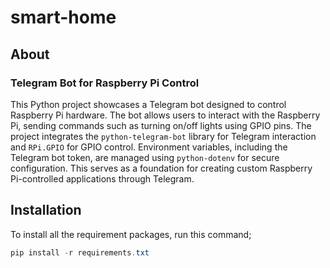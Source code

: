 # smart-home

## About

### Telegram Bot for Raspberry Pi Control

This Python project showcases a Telegram bot designed to control Raspberry Pi hardware. The bot allows users to interact with the Raspberry Pi, sending commands such as turning on/off lights using GPIO pins. The project integrates the `python-telegram-bot` library for Telegram interaction and `RPi.GPIO` for GPIO control. Environment variables, including the Telegram bot token, are managed using `python-dotenv` for secure configuration. This serves as a foundation for creating custom Raspberry Pi-controlled applications through Telegram.

## Installation

To install all the requirement packages, run this command;

```powershell
pip install -r requirements.txt
```